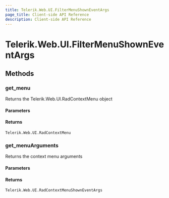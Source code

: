 ```yaml
---
title: Telerik.Web.UI.FilterMenuShownEventArgs
page_title: Client-side API Reference
description: Client-side API Reference
---
```


# Telerik.Web.UI.FilterMenuShownEventArgs

## Methods

###  get_menu
Returns the Telerik.Web.UI.RadContextMenu object  
#### Parameters
#### Returns
`Telerik.Web.UI.RadContextMenu` 


###  get_menuArguments
Returns the context menu arguments
#### Parameters
#### Returns
`Telerik.Web.UI.RadContextMenuShownEventArgs` 